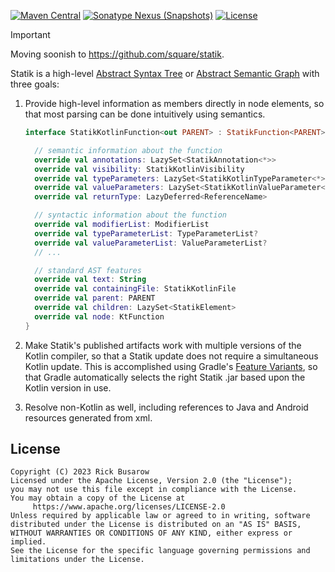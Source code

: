 [![Maven Central](https://img.shields.io/maven-central/v/com.rickbusarow.statik/statik-api?style=flat-square)](https://search.maven.org/search?q=com.rickbusarow.statik)
[![Sonatype Nexus (Snapshots)](https://img.shields.io/nexus/s/com.rickbusarow.statik/statik-api?label=snapshots&server=https%3A%2F%2Foss.sonatype.org&style=flat-square)](https://oss.sonatype.org/#nexus-search;quick~com.rickbusarow.statik)
[![License](https://img.shields.io/badge/license-apache2.0-blue?style=flat-square.svg)](https://opensource.org/licenses/Apache-2.0)

> [!IMPORTANT]
> Moving soonish to https://github.com/square/statik.

Statik is a high-level [Abstract Syntax Tree] or [Abstract Semantic Graph] with three goals:

1. Provide high-level information as members directly in node elements, so that most parsing can be
   done intuitively using semantics.

   ```kotlin
   interface StatikKotlinFunction<out PARENT> : StatikFunction<PARENT> /* ... */ {

     // semantic information about the function
     override val annotations: LazySet<StatikAnnotation<*>>
     override val visibility: StatikKotlinVisibility
     override val typeParameters: LazySet<StatikKotlinTypeParameter<*>>
     override val valueParameters: LazySet<StatikKotlinValueParameter<*>>
     override val returnType: LazyDeferred<ReferenceName>

     // syntactic information about the function
     override val modifierList: ModifierList
     override val typeParameterList: TypeParameterList?
     override val valueParameterList: ValueParameterList?
     // ...

     // standard AST features
     override val text: String
     override val containingFile: StatikKotlinFile
     override val parent: PARENT
     override val children: LazySet<StatikElement>
     override val node: KtFunction
   }
   ```

2. Make Statik's published artifacts work with multiple versions of the Kotlin compiler, so that a
   Statik update does not require a simultaneous Kotlin update. This is accomplished using
   Gradle's [Feature Variants], so that Gradle automatically selects the right Statik .jar based
   upon the Kotlin version in use.
3. Resolve non-Kotlin as well, including references to Java and Android resources generated from xml.

## License

```text
Copyright (C) 2023 Rick Busarow
Licensed under the Apache License, Version 2.0 (the "License");
you may not use this file except in compliance with the License.
You may obtain a copy of the License at
     https://www.apache.org/licenses/LICENSE-2.0
Unless required by applicable law or agreed to in writing, software
distributed under the License is distributed on an "AS IS" BASIS,
WITHOUT WARRANTIES OR CONDITIONS OF ANY KIND, either express or implied.
See the License for the specific language governing permissions and
limitations under the License.
```

[Abstract Syntax Tree]: https://en.wikipedia.org/wiki/Abstract_syntax_tree
[Abstract Semantic Graph]: https://en.wikipedia.org/wiki/Abstract_semantic_graph
[Feature Variants]: https://docs.gradle.org/current/userguide/feature_variants.html
